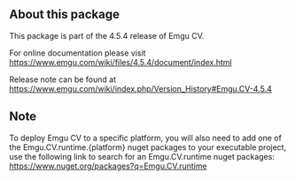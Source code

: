 ## About this package

This package is part of the 4.5.4 release of Emgu CV. 

For online documentation please visit
<https://www.emgu.com/wiki/files/4.5.4/document/index.html>

Release note can be found at
<https://www.emgu.com/wiki/index.php/Version_History#Emgu.CV-4.5.4>

## Note

To deploy Emgu CV to a specific platform, you will also need to add one of the Emgu.CV.runtime.{platform} nuget packages to your executable project, use the following link to search for an Emgu.CV.runtime nuget packages:
<https://www.nuget.org/packages?q=Emgu.CV.runtime>
